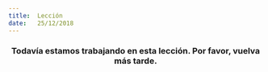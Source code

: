 ```yaml
---
title:  Lección
date:   25/12/2018
---
```


### <center>Todavía estamos trabajando en esta lección. Por favor, vuelva más tarde.</center>
